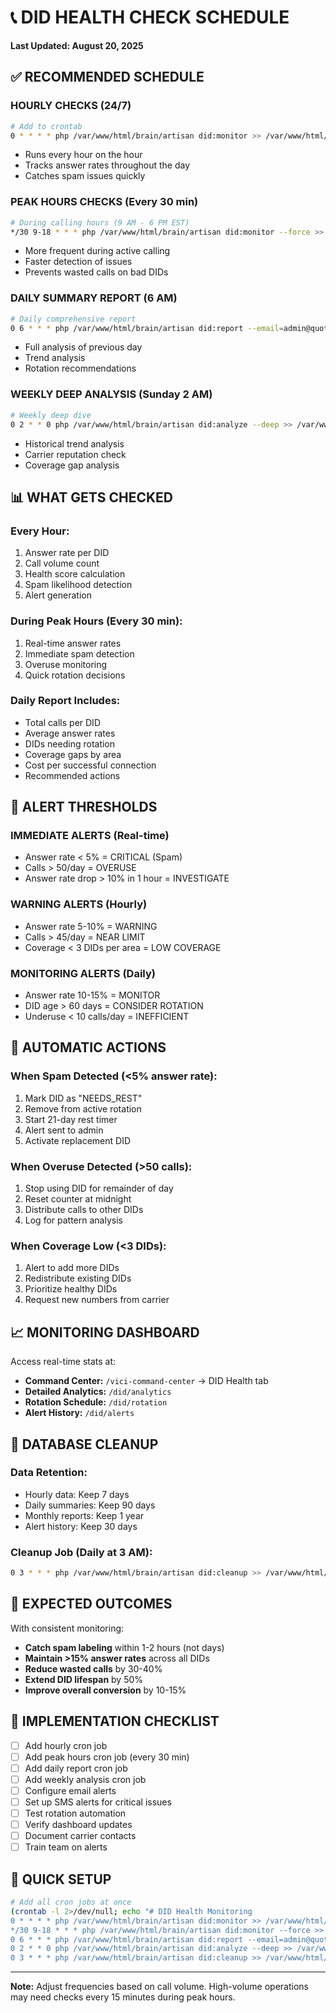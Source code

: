 # 📞 DID HEALTH CHECK SCHEDULE
**Last Updated: August 20, 2025**

## ✅ RECOMMENDED SCHEDULE

### **HOURLY CHECKS (24/7)**
```bash
# Add to crontab
0 * * * * php /var/www/html/brain/artisan did:monitor >> /var/www/html/brain/storage/logs/did_health.log 2>&1
```
- Runs every hour on the hour
- Tracks answer rates throughout the day
- Catches spam issues quickly

### **PEAK HOURS CHECKS (Every 30 min)**
```bash
# During calling hours (9 AM - 6 PM EST)
*/30 9-18 * * * php /var/www/html/brain/artisan did:monitor --force >> /var/www/html/brain/storage/logs/did_health_peak.log 2>&1
```
- More frequent during active calling
- Faster detection of issues
- Prevents wasted calls on bad DIDs

### **DAILY SUMMARY REPORT (6 AM)**
```bash
# Daily comprehensive report
0 6 * * * php /var/www/html/brain/artisan did:report --email=admin@quotingfast.com >> /var/www/html/brain/storage/logs/did_daily_report.log 2>&1
```
- Full analysis of previous day
- Trend analysis
- Rotation recommendations

### **WEEKLY DEEP ANALYSIS (Sunday 2 AM)**
```bash
# Weekly deep dive
0 2 * * 0 php /var/www/html/brain/artisan did:analyze --deep >> /var/www/html/brain/storage/logs/did_weekly.log 2>&1
```
- Historical trend analysis
- Carrier reputation check
- Coverage gap analysis

## 📊 WHAT GETS CHECKED

### **Every Hour:**
1. Answer rate per DID
2. Call volume count
3. Health score calculation
4. Spam likelihood detection
5. Alert generation

### **During Peak Hours (Every 30 min):**
1. Real-time answer rates
2. Immediate spam detection
3. Overuse monitoring
4. Quick rotation decisions

### **Daily Report Includes:**
- Total calls per DID
- Average answer rates
- DIDs needing rotation
- Coverage gaps by area
- Cost per successful connection
- Recommended actions

## 🚨 ALERT THRESHOLDS

### **IMMEDIATE ALERTS (Real-time)**
- Answer rate < 5% = CRITICAL (Spam)
- Calls > 50/day = OVERUSE
- Answer rate drop > 10% in 1 hour = INVESTIGATE

### **WARNING ALERTS (Hourly)**
- Answer rate 5-10% = WARNING
- Calls > 45/day = NEAR LIMIT
- Coverage < 3 DIDs per area = LOW COVERAGE

### **MONITORING ALERTS (Daily)**
- Answer rate 10-15% = MONITOR
- DID age > 60 days = CONSIDER ROTATION
- Underuse < 10 calls/day = INEFFICIENT

## 🔄 AUTOMATIC ACTIONS

### **When Spam Detected (<5% answer rate):**
1. Mark DID as "NEEDS_REST"
2. Remove from active rotation
3. Start 21-day rest timer
4. Alert sent to admin
5. Activate replacement DID

### **When Overuse Detected (>50 calls):**
1. Stop using DID for remainder of day
2. Reset counter at midnight
3. Distribute calls to other DIDs
4. Log for pattern analysis

### **When Coverage Low (<3 DIDs):**
1. Alert to add more DIDs
2. Redistribute existing DIDs
3. Prioritize healthy DIDs
4. Request new numbers from carrier

## 📈 MONITORING DASHBOARD

Access real-time stats at:
- **Command Center:** `/vici-command-center` → DID Health tab
- **Detailed Analytics:** `/did/analytics`
- **Rotation Schedule:** `/did/rotation`
- **Alert History:** `/did/alerts`

## 💾 DATABASE CLEANUP

### **Data Retention:**
- Hourly data: Keep 7 days
- Daily summaries: Keep 90 days
- Monthly reports: Keep 1 year
- Alert history: Keep 30 days

### **Cleanup Job (Daily at 3 AM):**
```bash
0 3 * * * php /var/www/html/brain/artisan did:cleanup >> /var/www/html/brain/storage/logs/did_cleanup.log 2>&1
```

## 🎯 EXPECTED OUTCOMES

With consistent monitoring:
- **Catch spam labeling** within 1-2 hours (not days)
- **Maintain >15% answer rates** across all DIDs
- **Reduce wasted calls** by 30-40%
- **Extend DID lifespan** by 50%
- **Improve overall conversion** by 10-15%

## 📝 IMPLEMENTATION CHECKLIST

- [ ] Add hourly cron job
- [ ] Add peak hours cron job (every 30 min)
- [ ] Add daily report cron job
- [ ] Add weekly analysis cron job
- [ ] Configure email alerts
- [ ] Set up SMS alerts for critical issues
- [ ] Test rotation automation
- [ ] Verify dashboard updates
- [ ] Document carrier contacts
- [ ] Train team on alerts

## 🚀 QUICK SETUP

```bash
# Add all cron jobs at once
(crontab -l 2>/dev/null; echo "# DID Health Monitoring
0 * * * * php /var/www/html/brain/artisan did:monitor >> /var/www/html/brain/storage/logs/did_health.log 2>&1
*/30 9-18 * * * php /var/www/html/brain/artisan did:monitor --force >> /var/www/html/brain/storage/logs/did_health_peak.log 2>&1
0 6 * * * php /var/www/html/brain/artisan did:report --email=admin@quotingfast.com >> /var/www/html/brain/storage/logs/did_daily_report.log 2>&1
0 2 * * 0 php /var/www/html/brain/artisan did:analyze --deep >> /var/www/html/brain/storage/logs/did_weekly.log 2>&1
0 3 * * * php /var/www/html/brain/artisan did:cleanup >> /var/www/html/brain/storage/logs/did_cleanup.log 2>&1") | crontab -
```

---

**Note:** Adjust frequencies based on call volume. High-volume operations may need checks every 15 minutes during peak hours.





